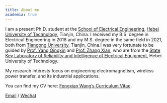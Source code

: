 ```yaml
---
title: About me
academia: true
---
```

I am a present Ph.D. student at the [School of Electrical Engineering](https://ee.hebut.edu.cn/), [Hebei University of Technology](https://www.hebut.edu.cn/), Tianjin, China. I received my B.S. degree in Electrical Engineering in 2018 and my M.S. degree in the same field in 2021, both from [Tiangong University](https://www.tiangong.edu.cn/main.htm), Tianjin, China.I was very fortunate to be guided by [Prof. Yang Qingxin](https://ee.hebut.edu.cn/szdw/jsml/Y/c573fe21a1384f15ba314cbf7f094008.html#main) and [Prof. Zhang Xian](https://ee.hebut.edu.cn/szdw/jsml/Z/ed09ec4d87f04b2ea4f4cb5476312865.html#main), who are from the [State Key Laboratory of Reliability and Intelligence of Electrical Equipment](https://eeri.hebut.edu.cn/tdjs/xsdtr/index.html), Hebei University of Technology.

My research interests focus on engineering electromagnetism, wireless power transfer, and its industrial applications.

You can find my CV here: [Fengxian Wang’s Curriculum Vitae](https://fengxian-wang.github.io/assets/Curriculum_Vitae.pdf).

[Email](https://fengxian-wang.github.io/note-gen-sync//fx-wang@outlook.com) / [Wechat](https://fengxian-wang.github.io/images/wechat.jpg)
